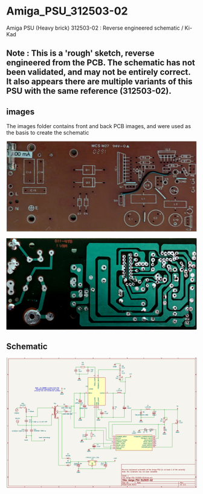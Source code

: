 # Amiga_PSU_312503-02
Amiga PSU (Heavy brick) 312503-02 : Reverse engineered schematic / Ki-Kad

## Note : This is a 'rough' sketch, reverse engineered from the PCB.  The schematic has not been validated, and may not be entirely correct.   It also appears there are multiple variants of this PSU with the same reference (312503-02).

## images
The images folder contains front and back PCB images, and were used as the basis to create the schematic

![front](images/components.jpg)

![back](images/copper.jpg)


## Schematic
![Schematic pdf](schematic.png)
